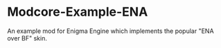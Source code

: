 # Modcore-Example-ENA
An example mod for Enigma Engine which implements the popular "ENA over BF" skin.
